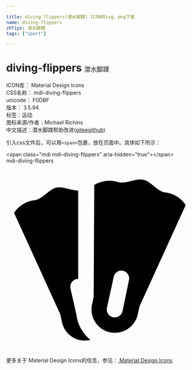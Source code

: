 ```yaml
---

title: diving flippers(潜水脚蹼) ICON转svg、png下载
name: diving-flippers
zhTips: 潜水脚蹼
tags: ["sport"]

---
```


# diving-flippers  <small style="font-size: 60%;font-weight: 100">潜水脚蹼</small>


<div class="detail-page">
<p>
<span>
ICON库：
<span class="badge-secondary badge">Material Design Icons</span> 
</span>
<br/>
<span>
CSS名称：
<span class="badge-secondary badge">mdi-diving-flippers</span> 
</span>
<br/>
<span>
unicode：
<span class="badge-secondary badge">F0DBF</span> 
<copy-btn content='F0DBF' btn-title=""></copy-btn>
<copy-btn :content='String.fromCodePoint(parseInt("F0DBF", 16))' btn-title="复制U"></copy-btn>
</span>
<br/>
<span>
版本：
<span class="badge-secondary badge">3.5.94</span> 
</span><br/><span>标签：<span class="badge-light badge"><router-link to="/tags/sport.html">运动</router-link></span></span>
<br/>
<span>图标来源/作者：<span class="badge-light badge">Michael Richins</span></span> 
<br/>
<span class="zh-detail">中文描述：<span class="badge-primary badge">潜水脚蹼</span><span class="help-link"><span>帮助改进</span>(<a href="https://gitee.com/liuwave/icon-helper/edit/master/json/material/diving-flippers.json" target="_blank" rel="noopener noreferrer">gitee</a><a href="https://github.com/liuwave/icon-helper/edit/master/json/material/diving-flippers.json" target="_blank" rel="noopener noreferrer">github</a></span>)</span><br/>
</p>
</div>
<div class="alert alert-dark">
  <i class="mdi mdi-diving-flippers mdi-48px"></i>
  <i class="mdi mdi-diving-flippers mdi-36px"></i>
  <i class="mdi mdi-diving-flippers mdi-24px"></i>
  <i class="mdi mdi-diving-flippers mdi-18px"></i>
</div>
<div>
  <p>引入css文件后，可以用<code>&lt;span&gt;</code>包裹，放在页面中。具体如下所示：    
  </p>
  <div class="alert alert-primary" style="font-size: 14px">
    &lt;span class="mdi mdi-diving-flippers" aria-hidden="true"&gt;&lt;/span&gt;
    <copy-btn content='<span class="mdi mdi-diving-flippers" aria-hidden="true"></span>'></copy-btn>
  </div>
  <div class="alert alert-secondary">
    <i class="mdi mdi-diving-flippers"
    style="font-size: 24px"
    aria-hidden="true"></i> mdi-diving-flippers
    <copy-btn content="mdi-diving-flippers" btn-title="复制图标名称"></copy-btn>
  </div>
</div>
<div id="svg" class="svg-wrap">
<svg xmlns="http://www.w3.org/2000/svg" viewBox="0 0 24 24"><path d="M20.28,3.66C19.28,3.44 18.54,2.25 17.57,2.04C16.6,1.83 15.4,2.59 14.42,2.37C13.38,2 12.22,2.13 11.28,2.71L11.21,17L11,18C10.64,19.62 11.67,21.22 13.29,21.58C14.9,21.93 16.5,20.91 16.86,19.29L17.07,18.29L23,5.28C22.39,4.35 21.39,3.76 20.28,3.66M14.91,18.86C14.79,19.41 14.25,19.76 13.7,19.65C13.14,19.53 12.79,19 12.91,18.43L13.77,14.5C13.86,13.97 14.37,13.6 14.92,13.69C15.46,13.78 15.83,14.3 15.74,14.84C15.74,14.88 15.73,14.91 15.72,14.95L14.91,18.86M9.72,21.34C9.33,20.73 9.08,20.05 9,19.34L8.24,16C8.1,15.47 8.41,14.92 9,14.76C9.07,14.75 9.15,14.75 9.22,14.76V3.43C8.31,3.43 7.22,2.86 6.38,3.06C5.54,3.26 4.69,4.44 3.72,4.66C2.61,4.76 1.61,5.35 1,6.28L6.93,19.28L7.14,20.28C7.5,21.9 9.09,22.92 10.71,22.57H10.81C10.38,22.22 10,21.81 9.72,21.34Z" /></svg>
</div>
<detail full-name='mdi-diving-flippers'></detail>
    
<div><p>更多关于 Material Design Icons的信息，参见：<a target="_blank" href="https://iconhelper.cn/material.html"> Material Design Icons</a>
</p></div>
